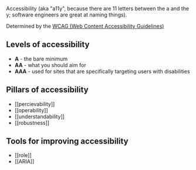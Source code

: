 Accessibility (aka "a11y", because there are 11 letters between the a and the y; software engineers are great at naming things).

Determined by the [WCAG (Web Content Accessibility Guidelines)](https://www.w3.org/TR/WCAG20)

## Levels of accessibility
- **A** - the bare minimum
- **AA** - what you should aim for
- **AAA** - used for sites that are specifically targeting users with disabilities

## Pillars of accessibility
- [[percievability]]
- [[operability]]
- [[understandability]]
- [[robustness]]

## Tools for improving accessibility
- [[role]]
- [[ARIA]]
